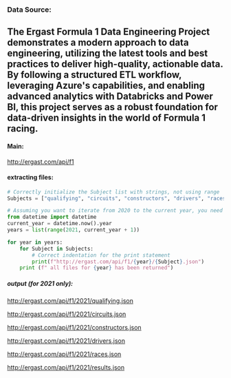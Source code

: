 ### Data Source:

The Ergast Formula 1 Data Engineering Project demonstrates a modern approach to data engineering, utilizing the latest tools and best practices to deliver high-quality, actionable data. By following a structured ETL workflow, leveraging Azure's capabilities, and enabling advanced analytics with Databricks and Power BI, this project serves as a robust foundation for data-driven insights in the world of Formula 1 racing.
---
#### Main:
http://ergast.com/api/f1

#### extracting files:
````python
# Correctly initialize the Subject list with strings, not using range
Subjects = ["qualifying", "circuits", "constructors", "drivers", "races", "results"]

# Assuming you want to iterate from 2020 to the current year, you need to use the correct range
from datetime import datetime
current_year = datetime.now().year
years = list(range(2021, current_year + 1))

for year in years:
    for Subject in Subjects:
        # Correct indentation for the print statement
        print(f"http://ergast.com/api/f1/{year}/{Subject}.json")
    print (f" all files for {year} has been returned")
````
##### output (for 2021 only):

http://ergast.com/api/f1/2021/qualifying.json

http://ergast.com/api/f1/2021/circuits.json

http://ergast.com/api/f1/2021/constructors.json

http://ergast.com/api/f1/2021/drivers.json

http://ergast.com/api/f1/2021/races.json

http://ergast.com/api/f1/2021/results.json

